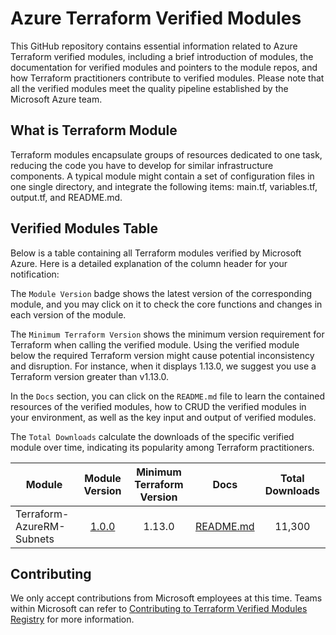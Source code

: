 # Azure Terraform Verified Modules

This GitHub repository contains essential information related to Azure Terraform verified modules, including a brief introduction of modules, the documentation for verified modules and pointers to the module repos, and how Terraform practitioners contribute to verified modules. Please note that all the verified modules meet the quality pipeline established by the Microsoft Azure team. 

## What is Terraform Module
Terraform modules encapsulate groups of resources dedicated to one task, reducing the code you have to develop for similar infrastructure components. A typical module might contain a set of configuration files in one single directory, and integrate the following items: main.tf, variables.tf, output.tf, and README.md.

## Verified Modules Table
Below is a table containing all Terraform modules verified by Microsoft Azure. Here is a detailed explanation of the column header for your notification: 

The `Module Version` badge shows the latest version of the corresponding module, and you may click on it to check the core functions and changes in each version of the module. 

The `Minimum Terraform Version` shows the minimum version requirement for Terraform when calling the verified module. Using the verified module below the required Terraform version might cause potential inconsistency and disruption. For instance, when it displays 1.13.0, we suggest you use a Terraform version greater than v1.13.0.

In the `Docs` section, you can click on the `README.md` file to learn the contained resources of the verified modules, how to CRUD the verified modules in your environment, as well as the key input and output of verified modules. 

The `Total Downloads` calculate the downloads of the specific verified module over time, indicating its popularity among Terraform practitioners. 


<!-- Begin Module Table -->

| Module                    | Module Version                                              | Minimum Terraform Version | Docs                                                                                                                  |Total Downloads|
| ----------                | :-----------:                                               | :-----------:             |----------                                                                                                            | :-----------: |
| Terraform-AzureRM-Subnets | [1.0.0](https://github.com/Azure/terraform-azurerm-subnets) | 1.13.0                    |[README.md](https://github.com/Azure/terraform-azurerm-subnets/blob/master/README.md)    | 11,300        |



## Contributing

We only accept contributions from Microsoft employees at this time. Teams within Microsoft can refer to [Contributing to Terraform Verified Modules Registry](https://github.com/Jingwei-MS/terraform-azure-modules/blob/main/Contribute.md) for more information. 
